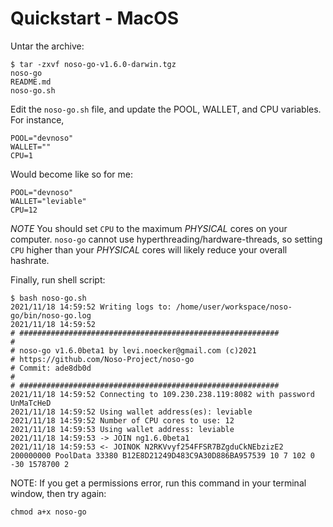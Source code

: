 # Quickstart - MacOS
Untar the archive:

```
$ tar -zxvf noso-go-v1.6.0-darwin.tgz
noso-go
README.md
noso-go.sh
```

Edit the `noso-go.sh` file, and update the POOL, WALLET, and CPU variables. For instance, 

```
POOL="devnoso"
WALLET=""
CPU=1
```

Would become like so for me:
```
POOL="devnoso"
WALLET="leviable"
CPU=12
```

*NOTE* You should set `CPU` to the maximum *PHYSICAL* cores on your computer. `noso-go` cannot use hyperthreading/hardware-threads, so setting `CPU` higher than your *PHYSICAL* cores will likely reduce your overall hashrate.

Finally, run shell script:

```
$ bash noso-go.sh
2021/11/18 14:59:52 Writing logs to: /home/user/workspace/noso-go/bin/noso-go.log
2021/11/18 14:59:52 
# ##########################################################
#
# noso-go v1.6.0beta1 by levi.noecker@gmail.com (c)2021
# https://github.com/Noso-Project/noso-go
# Commit: ade8db0d
#
# ##########################################################
2021/11/18 14:59:52 Connecting to 109.230.238.119:8082 with password UnMaTcHeD
2021/11/18 14:59:52 Using wallet address(es): leviable
2021/11/18 14:59:52 Number of CPU cores to use: 12
2021/11/18 14:59:53 Using wallet address: leviable
2021/11/18 14:59:53 -> JOIN ng1.6.0beta1
2021/11/18 14:59:53 <- JOINOK N2RKVvyf254FFSR7BZgduCkNEbzizE2 200000000 PoolData 33380 B12E8D21249D483C9A30D886BA957539 10 7 102 0 -30 1578700 2
```

NOTE: If you get a permissions error, run this command in your terminal window, then try again:
```
chmod a+x noso-go
```
